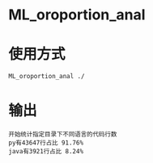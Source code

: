 # ML_oroportion_anal

# 使用方式
```shell
ML_oroportion_anal ./
```
# 输出
```text
开始统计指定目录下不同语言的代码行数
py有43647行占比 91.76%
java有3921行占比 8.24%
```